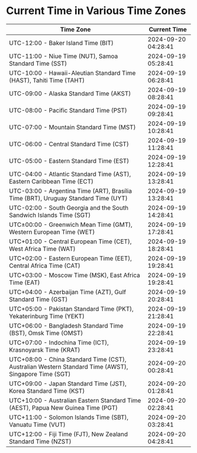 # Current Time in Various Time Zones

| Time Zone | Current Time |
|-----------|--------------|
| UTC-12:00 - Baker Island Time (BIT) | 2024-09-20 04:28:41 |
| UTC-11:00 - Niue Time (NUT), Samoa Standard Time (SST) | 2024-09-19 05:28:41 |
| UTC-10:00 - Hawaii-Aleutian Standard Time (HAST), Tahiti Time (TAHT) | 2024-09-19 06:28:41 |
| UTC-09:00 - Alaska Standard Time (AKST) | 2024-09-19 08:28:41 |
| UTC-08:00 - Pacific Standard Time (PST) | 2024-09-19 09:28:41 |
| UTC-07:00 - Mountain Standard Time (MST) | 2024-09-19 10:28:41 |
| UTC-06:00 - Central Standard Time (CST) | 2024-09-19 11:28:41 |
| UTC-05:00 - Eastern Standard Time (EST) | 2024-09-19 12:28:41 |
| UTC-04:00 - Atlantic Standard Time (AST), Eastern Caribbean Time (ECT) | 2024-09-19 13:28:41 |
| UTC-03:00 - Argentina Time (ART), Brasília Time (BRT), Uruguay Standard Time (UYT) | 2024-09-19 13:28:41 |
| UTC-02:00 - South Georgia and the South Sandwich Islands Time (SGT) | 2024-09-19 14:28:41 |
| UTC±00:00 - Greenwich Mean Time (GMT), Western European Time (WET) | 2024-09-19 17:28:41 |
| UTC+01:00 - Central European Time (CET), West Africa Time (WAT) | 2024-09-19 18:28:41 |
| UTC+02:00 - Eastern European Time (EET), Central Africa Time (CAT) | 2024-09-19 19:28:41 |
| UTC+03:00 - Moscow Time (MSK), East Africa Time (EAT) | 2024-09-19 19:28:41 |
| UTC+04:00 - Azerbaijan Time (AZT), Gulf Standard Time (GST) | 2024-09-19 20:28:41 |
| UTC+05:00 - Pakistan Standard Time (PKT), Yekaterinburg Time (YEKT) | 2024-09-19 21:28:41 |
| UTC+06:00 - Bangladesh Standard Time (BST), Omsk Time (OMST) | 2024-09-19 22:28:41 |
| UTC+07:00 - Indochina Time (ICT), Krasnoyarsk Time (KRAT) | 2024-09-19 23:28:41 |
| UTC+08:00 - China Standard Time (CST), Australian Western Standard Time (AWST), Singapore Time (SGT) | 2024-09-20 00:28:41 |
| UTC+09:00 - Japan Standard Time (JST), Korea Standard Time (KST) | 2024-09-20 01:28:41 |
| UTC+10:00 - Australian Eastern Standard Time (AEST), Papua New Guinea Time (PGT) | 2024-09-20 02:28:41 |
| UTC+11:00 - Solomon Islands Time (SBT), Vanuatu Time (VUT) | 2024-09-20 03:28:41 |
| UTC+12:00 - Fiji Time (FJT), New Zealand Standard Time (NZST) | 2024-09-20 04:28:41 |
